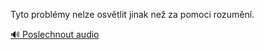 
Tyto problémy nelze osvětlit jinak než za pomoci rozumění.

[🔊 Poslechnout audio](/data/7-paragraphs/audio/chapter_30/para_006-Tyto-problmy-nelze-osvtlit-jinak-ne-za-pomoci-r.mp3)
